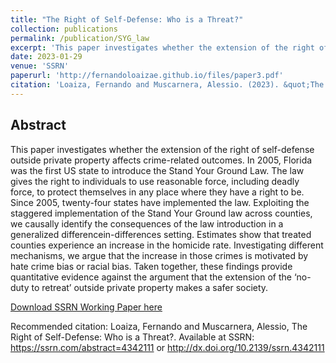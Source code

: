 ```yaml
---
title: "The Right of Self-Defense: Who is a Threat?"
collection: publications
permalink: /publication/SYG_law
excerpt: 'This paper investigates whether the extension of the right of self-defense outside private property affects crime-related outcomes.'
date: 2023-01-29
venue: 'SSRN'
paperurl: 'http://fernandoloaizae.github.io/files/paper3.pdf'
citation: 'Loaiza, Fernando and Muscarnera, Alessio. (2023). &quot;The Right of Self-Defense: Who is a Threat?.&quot;.'
---
```


## Abstract

This paper investigates whether the extension of the right of self-defense outside private property affects crime-related outcomes. In 2005, Florida was the first US state to introduce the Stand Your Ground Law. The law gives the right to individuals to use reasonable force, including deadly force, to protect themselves in any place where they have a right to be. Since 2005, twenty-four states have implemented the law. Exploiting the staggered implementation of the Stand Your Ground law across counties, we causally identify the consequences of the law introduction in a generalized differencein-differences setting. Estimates show that treated counties experience an increase in the homicide rate. Investigating different mechanisms, we argue that the increase in those crimes is motivated by hate crime bias or racial bias. Taken together, these findings provide quantitative evidence against the argument that the extension of the ‘no-duty to retreat’ outside private property makes a safer society.

[Download SSRN Working Paper here](https://papers.ssrn.com/sol3/papers.cfm?abstract_id=4342111)

Recommended citation:
Loaiza, Fernando and Muscarnera, Alessio, The Right of Self-Defense: Who is a Threat?. Available at SSRN: https://ssrn.com/abstract=4342111 or http://dx.doi.org/10.2139/ssrn.4342111

